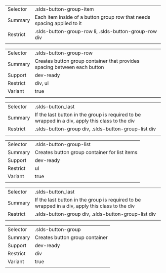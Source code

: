 
|  |  |
|-------|-------|
| Selector | .slds-button-group-item |
| Summary | Each item inside of a button group row that needs spacing applied to it |
| Restrict | .slds-button-group-row li, .slds-button-group-row div |
|  |  |


|  |  |
|-------|-------|
| Selector | .slds-button-group-row |
| Summary | Creates button group container that provides spacing between each button |
| Support | dev-ready |
| Restrict | div, ul |
| Variant | true |
|  |  |


|  |  |
|-------|-------|
| Selector | .slds-button_last |
| Summary | If the last button in the group is required to be wrapped in a div, apply this class to the div |
| Restrict | .slds-button-group div, .slds-button-group-list div |
|  |  |


|  |  |
|-------|-------|
| Selector | .slds-button-group-list |
| Summary | Creates button group container for list items |
| Support | dev-ready |
| Restrict | ul |
| Variant | true |
|  |  |


|  |  |
|-------|-------|
| Selector | .slds-button_last |
| Summary | If the last button in the group is required to be wrapped in a div, apply this class to the div |
| Restrict | .slds-button-group div, .slds-button-group-list div |
|  |  |


|  |  |
|-------|-------|
| Selector | .slds-button-group |
| Summary | Creates button group container |
| Support | dev-ready |
| Restrict | div |
| Variant | true |
|  |  |

